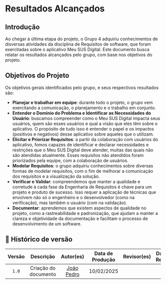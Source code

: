 # Resultados Alcançados

## Introdução

Ao chegar à última etapa do projeto, o Grupo 4 adquiriu conhecimentos de disversas atividades da disciplina de Requisitos de software, que foram exercitadas sobre o aplicativo Meu SUS Digital. Este documento busca relatar os resultados alcançados pelo grupo, com base nos objetivos do projeto.

## Objetivos do Projeto

Os objetivos gerais identificados pelo grupo, e seus respectivos resultados são:

- **Planejar e trabalhar em equipe**: durante todo o projeto, o grupo vem exercitando a comunicação, o planejamento e o trabalho em conjunto.
- **Entender o Domínio do Problema e Identificar as Necessidades do Usuário**: buscamos compreender como o Meu SUS Digital impacta seus usuários, quem são esses usuários e qual a visão que eles têm sobre o aplicativo. O propósito de tudo isso é entender o papel e os impactos (positivos e negativos) desse aplicativo sobre aqueles que o utilizam.
- **Elicitar e Priorizar Requisitos**: a partir da colaboração com usuários do aplicativo, fomos capazes de identificar e declarar necessidades e restrições que o Meu SUS Digital deve atender, muitas das quais não são atendidas atualmente. Esses requisitos não atendidos foram priorizados pela equipe, com a colaboração de usuários.
- **Modelar Requisitos**: o grupo adquiriu conhecimentos sobre diversas formas de modelar requisitos, com o fim de melhorar a comunicação dos requisitos e a visualização da solução.
- **Verificar e Validar**: compreendemos que manter a qualidade e corretude à cada fase da Engenharia de Requisitos é chave para um projeto e produto de sucesso. Isso requer a aplicação de técnicas que envolvem não só o engenheiro e o desenvolvedor (como na verificação), mas também o usuário (com na validação).
- **Documentar**: aprendemos que existem aspectos de qualidade no projeto, como a rastreabilidade e padronização, que ajudam a manter a clareza e objetividade da documentação e facilitam o processo de desenvolvimento de um software.

## 📑 Histórico de versão
| Versão | Descrição | Autor(es) | Data de Produção | Revisor(es) | Data de Revisão |   
|:------:|:-------------------------------:|:--------------:|:--------------:|:-------------:|:---------------------:|
|  `1.0`  | Criação do documento |[João Pedro](https://github.com/JoosPerro)| 10/02/2025  |  |  |
